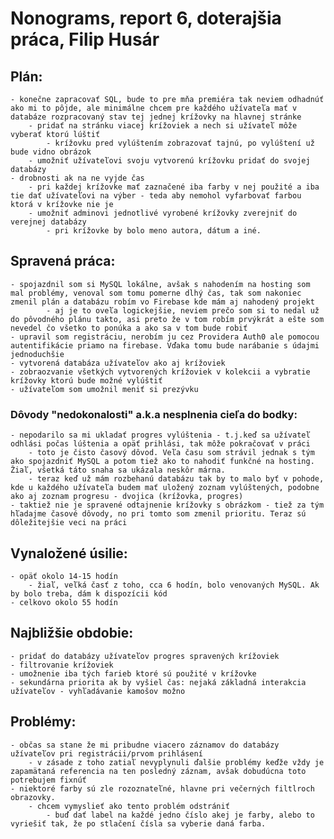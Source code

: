 # Nonograms, report 6, doterajšia práca, Filip Husár

## Plán:

    - konečne zapracovať SQL, bude to pre mňa premiéra tak neviem odhadnúť ako mi to pôjde, ale minimálne chcem pre každého užívateľa mať v databáze rozpracovaný stav tej jednej krížovky na hlavnej stránke
        - pridať na stránku viacej krížoviek a nech si užívateľ môže vyberať ktorú lúštiť
            - krížovku pred vylúštením zobrazovať tajnú, po vylúštení už bude vidno obrázok
        - umožniť užívateľovi svoju vytvorenú krížovku pridať do svojej databázy
    - drobnosti ak na ne vyjde čas
        - pri každej krížovke mať zaznačené iba farby v nej použité a iba tie dať užívateľovi na výber - teda aby nemohol vyfarbovať farbou ktorá v krížovke nie je
        - umožniť adminovi jednotlivé vyrobené krížovky zverejniť do verejnej databázy
            - pri krížovke by bolo meno autora, dátum a iné.

## Spravená práca:

    - spojazdnil som si MySQL lokálne, avšak s nahodením na hosting som mal problémy, venoval som tomu pomerne dlhý čas, tak som nakoniec zmenil plán a databázu robím vo Firebase kde mám aj nahodený projekt
            - aj je to oveľa logickejšie, neviem prečo som si to nedal už do pôvodného plánu takto, asi preto že v tom robím prvýkrát a ešte som nevedel čo všetko to ponúka a ako sa v tom bude robiť
    - upravil som registráciu, nerobím ju cez Providera Auth0 ale pomocou autentifikácie priamo na firebase. Vďaka tomu bude narábanie s údajmi jednoduchšie
    - vytvorená databáza užívateľov ako aj krížoviek
    - zobraozvanie všetkých vytvorených krížoviek v kolekcii a vybratie krížovky ktorú bude možné vylúštiť
    - užívateľom som umožnil meniť si prezývku

### Dôvody "nedokonalosti" a.k.a nesplnenia cieľa do bodky:

    - nepodarilo sa mi ukladať progres vylúštenia - t.j.keď sa užívateľ odhlási počas lúštenia a opäť prihlási, tak môže pokračovať v práci
        - toto je čisto časový dôvod. Veľa času som strávil jednak s tým ako spojazdniť MySQL a potom tiež ako to nahodiť funkčné na hosting. Žiaľ, všetká táto snaha sa ukázala neskôr márna.
        - teraz keď už mám rozbehanú databázu tak by to malo byť v pohode, kde u každého užívateľa budem mať uložený zoznam vylúštených, podobne ako aj zoznam progresu - dvojica (krížovka, progres)
    - taktiež nie je spravené odtajnenie krížovky s obrázkom - tiež za tým hľadajme časové dôvody, no pri tomto som zmenil prioritu. Teraz sú dôležitejšie veci na práci

## Vynaložené úsilie:
    - opäť okolo 14-15 hodín
        - žiaľ, veľká časť z toho, cca 6 hodín, bolo venovaných MySQL. Ak by bolo treba, dám k dispozícii kód
    - celkovo okolo 55 hodín


## Najbližšie obdobie:
    - pridať do databázy užívateľov progres spravených krížoviek
    - filtrovanie krížoviek
    - umožnenie iba tých farieb ktoré sú použité v krížovke
    - sekundárna priorita ak by vyšiel čas: nejaká základná interakcia užívateľov - vyhľadávanie kamošov možno
    


## Problémy:
    - občas sa stane že mi pribudne viacero záznamov do databázy užívateľov pri registrácii/prvom prihlásení
        - v zásade z toho zatiaľ nevyplynuli ďalšie problémy keďže vždy je zapamätaná referencia na ten posledný záznam, avšak dobudúcna toto potrebujem fixnúť
    - niektoré farby sú zle rozoznateľné, hlavne pri večerných filtlroch obrazovky.
        - chcem vymyslieť ako tento problém odstrániť
            - buď dať label na každé jedno číslo akej je farby, alebo to vyriešiť tak, že po stlačení čísla sa vyberie daná farba.








